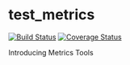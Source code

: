 # test_metrics

[![Build Status](https://travis-ci.org/10FI1/test_metrics.svg?branch=master)](https://travis-ci.org/10FI1/test_metrics)
[![Coverage Status](https://coveralls.io/repos/github/10FI1/test_travis/badge.svg?branch=master)](https://coveralls.io/github/10FI1/test_travis?branch=master)

Introducing Metrics Tools
